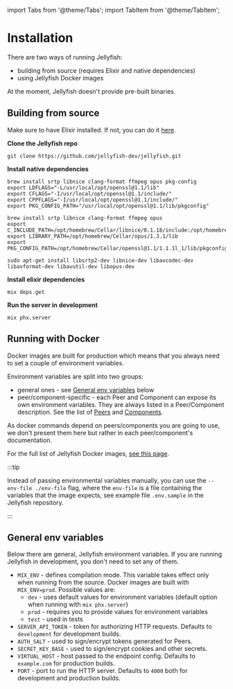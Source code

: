 import Tabs from '@theme/Tabs';
import TabItem from '@theme/TabItem';

# Installation

There are two ways of running Jellyfish:
* building from source (requires Elixir and native dependencies)
* using Jellyfish Docker images

At the moment, Jellyfish doesn't provide pre-built binaries.

## Building from source

Make sure to have Elixir installed. If not, you can do it [here](https://elixir-lang.org/install.html).

**Clone the Jellyfish repo**
```
git clone https://github.com/jellyfish-dev/jellyfish.git
```

**Install native dependencies**

<Tabs>
  <TabItem value="mac-intel" label="macOS Intel" default>

  ```
  brew install srtp libnice clang-format ffmpeg opus pkg-config
  export LDFLAGS="-L/usr/local/opt/openssl@1.1/lib"
  export CFLAGS="-I/usr/local/opt/openssl@1.1/include/"
  export CPPFLAGS="-I/usr/local/opt/openssl@1.1/include/"
  export PKG_CONFIG_PATH="/usr/local/opt/openssl@1.1/lib/pkgconfig"
  ```

  </TabItem>
  <TabItem value="mac-m1" label="macOS Apple Silicon" default>

  ```
  brew install srtp libnice clang-format ffmpeg opus
  export C_INCLUDE_PATH=/opt/homebrew/Cellar/libnice/0.1.18/include:/opt/homebrew/Cellar/opus/1.3.1/include:/opt/homebrew/Cellar/openssl@1.1/1.1.1l_1/include
  export LIBRARY_PATH=/opt/homebrew/Cellar/opus/1.3.1/lib
  export PKG_CONFIG_PATH=/opt/homebrew/Cellar/openssl@1.1/1.1.1l_1/lib/pkgconfig/
  ```

  </TabItem>
  <TabItem value="ubuntu" label="Ubuntu" default>

  ```
  sudo apt-get install libsrtp2-dev libnice-dev libavcodec-dev libavformat-dev libavutil-dev libopus-dev
  ```

  </TabItem>
</Tabs>

**Install elixir dependencies**

```
mix deps.get
```

**Run the server in development**
```
mix phx.server
```

## Running with Docker

Docker images are built for production which means that you always
need to set a couple of environment variables.

Environment variables are split into two groups:
* general ones - see [General env variables](#env-variables) below
* peer/component-specific - each Peer and Component can expose its own environment variables.
They are always listed in a Peer/Component description.
See the list of [Peers](./peers/webrtc.md) and [Components](./components/hls.md).

As docker commands depend on peers/components you are going to use, we don't present
them here but rather in each peer/component's documentation.

For the full list of Jellyfish Docker images, [see this page](https://github.com/jellyfish-dev/jellyfish/pkgs/container/jellyfish).

:::tip

Instead of passing environmental variables manually, you can use the `--env-file ./env-file` flag, 
where the `env-file` is a file containing the variables that the image expects, 
see example file `.env.sample` in the Jellyfish repository.

:::

## General env variables

Below there are general, Jellyfish environment variables.
If you are running Jellyfish in development, you don't need to 
set any of them.

* `MIX_ENV` - defines compilation mode.
This variable takes effect only when running from the source.
Docker images are built with `MIX_ENV=prod`.
Possible values are:
  * `dev` - uses default values for environment variables 
  (default option when running with `mix phx.server`)
  * `prod` - requires you to provide values for environment variables
  * `test` - used in tests
* `SERVER_API_TOKEN` - token for authorizing HTTP requests. Defaults to `development` for
development builds.
* `AUTH_SALT` - used to sign/encrypt tokens generated for Peers.
* `SECRET_KEY_BASE` - used to sign/encrypt cookies and other secrets.
* `VIRTUAL_HOST` - host passed to the endpoint config. Defaults to `example.com` for production builds.
* `PORT` - port to run the HTTP server. Defaults to `4000` both for development and production builds.
